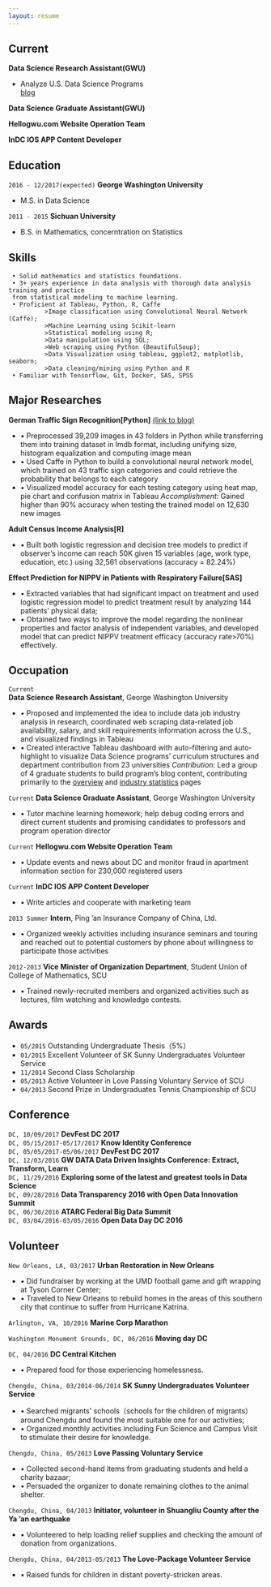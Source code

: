 ```yaml
---
layout: resume
---  
```


## Current


**Data Science Research Assistant(GWU)** 

* Analyze U.S. Data Science Programs  
[blog](https://dataprograms.gwu.edu/overview/) 

**Data Science Graduate Assistant(GWU)**

**Hellogwu.com Website Operation Team**

**InDC IOS APP Content Developer**

## Education

`2016 - 12/2017(expected)`
 __George Washington University__
* M.S. in Data Science

`2011 - 2015`
__Sichuan University__
* B.S. in Mathematics, concerntration on Statistics 

## Skills    

```
 • Solid mathematics and statistics foundations. 
 • 3+ years experience in data analysis with thorough data analysis training and practice 
 from statistical modeling to machine learning.   
 • Proficient at Tableau, Python, R, Caffe  
          >Image classification using Convolutional Neural Network (Caffe);  
          >Machine Learning using Scikit-learn
          >Statistical modeling using R;  
          >Data manipulation using SQL;  
          >Web scraping using Python (BeautifulSoup);  
          >Data Visualization using tableau, ggplot2, matplotlib, seaborn;  
          >Data cleaning/mining using Python and R   
 • Familiar with Tensorflow, Git, Docker, SAS, SPSS  
```

## Major Researches

**German Traffic Sign Recognition[Python]**
[(link to blog)](https://san-wang.github.io/blog/GTSRB/) 

* •	Preprocessed 39,209 images in 43 folders in Python while transferring them into training dataset in lmdb format, including unifying size, histogram equalization and computing image mean
* • Used Caffe in Python to build a convolutional neural network model, which trained on 43 traffic sign categories and could retrieve the probability that belongs to each category 
* • Visualized model accuracy for each testing category using heat map, pie chart and confusion matrix in Tableau
_Accomplishment_: Gained higher than 90% accuracy when testing the trained model on 12,630 new images

**Adult Census Income Analysis[R]** 
* •	Built both logistic regression and decision tree models to predict if observer’s income can reach 50K given 15 variables (age, work type, education, etc.) using 32,561 observations (accuracy = 82.24%)

**Effect Prediction for NIPPV in Patients with Respiratory Failure[SAS]**              
* •	Extracted variables that had significant impact on treatment and used logistic regression model to predict treatment result by analyzing 144 patients’ physical data;
* •	Obtained two ways to improve the model regarding the nonlinear properties and factor analysis of independent variables, and developed model that can predict NIPPV treatment efficacy (accuracy rate>70%) effectively.                                 

## Occupation

`Current`  
__Data Science Research Assistant__, George Washington University 

- •	Proposed and implemented the idea to include data job industry analysis in research, coordinated web scraping data-related job availability, salary, and skill requirements information across the U.S., and visualized findings in Tableau
- •	Created interactive Tableau dashboard with auto-filtering and auto-highlight to visualize Data Science programs’ curriculum structures and department contribution from 23 universities
_Contribution_: Led a group of 4 graduate students to build program’s blog content, contributing primarily to the [overview](https://dataprograms.gwu.edu/overview/) and [industry statistics](https://dataprograms.gwu.edu/data-science-industry-statistics/) pages  

`Current`
__Data Science Graduate Assistant__, George Washington University 

- •	Tutor machine learning homework; help debug coding errors and direct current students and promising candidates to professors and program operation director  

`Current`
__Hellogwu.com Website Operation Team__

- •	Update events and news about DC and monitor fraud in apartment information section for 230,000 registered users  

`Current`
__InDC IOS APP Content Developer__

- •	Write articles and cooperate with marketing team
 
`2013 Summer`
__Intern__, Ping ’an Insurance Company of China, Ltd.

- •	Organized weekly activities including insurance seminars and touring and reached out to potential customers by phone about willingness to participate those activities

`2012-2013`
__Vice Minister of Organization Department__, Student Union of College of Mathematics, SCU      
- •	Trained newly-recruited members and organized activities such as lectures, film watching and knowledge contests.

## Awards
* `05/2015` Outstanding Undergraduate Thesis（5%） 
* `01/2015` Excellent Volunteer of SK Sunny Undergraduates Volunteer Service  
* `11/2014` Second Class Scholarship   
* `05/2013` Active Volunteer in Love Passing Voluntary Service of SCU  
* `04/2013` Second Prize in Undergraduates Tennis Championship of SCU

## Conference

`DC, 10/09/2017` **DevFest DC 2017**  
`DC, 05/15/2017-05/17/2017` **Know Identity Conference**  
`DC, 05/05/2017-05/06/2017` **DevFest DC 2017**  
`DC, 12/03/2016` **GW DATA Data Driven Insights Conference: Extract, Transform, Learn**  
`DC, 11/29/2016` **Exploring some of the latest and greatest tools in Data Science**  
`DC, 09/28/2016` **Data Transparency 2016 with Open Data Innovation Summit**  
`DC, 06/30/2016` **ATARC Federal Big Data Summit**  
`DC, 03/04/2016-03/05/2016` **Open Data Day DC 2016**  


## Volunteer

`New Orleans, LA, 03/2017` **Urban Restoration in New Orleans**	                                             
* •	Did fundraiser by working at the UMD football game and gift wrapping at Tyson Corner Center;
* •	Traveled to New Orleans to rebuild homes in the areas of this southern city that continue to suffer from Hurricane Katrina.

`Arlington, VA, 10/2016` **Marine Corp Marathon**	                                                        


`Washington Monument Grounds, DC, 06/2016` **Moving day DC**                                         


`DC, 04/2016` **DC Central Kitchen**
* •	Prepared food for those experiencing homelessness.

`Chengdu, China, 03/2014-06/2014` **SK Sunny Undergraduates Volunteer Service**	                         
* •	Searched migrants' schools（schools for the children of migrants） around Chengdu and found the most suitable one for our activities; 
* •	Organized monthly activities including Fun Science and Campus Visit to stimulate their desire for knowledge.

`Chengdu, China, 05/2013` **Love Passing Voluntary Service**	                                         
* •	Collected second-hand items from graduating students and held a charity bazaar;
* •	Persuaded the organizer to donate remaining clothes to the animal shelter.

`Chengdu, China, 04/2013` **Initiator, volunteer in Shuangliu County after the Ya ’an earthquake**               
* •	Volunteered to help loading relief supplies and checking the amount of donation from organizations.

`Chengdu, China, 04/2013-05/2013` **The Love-Package Volunteer Service**                                      
* •	Raised funds for children in distant poverty-stricken areas.


<!-- ### Footer

Last updated: November 2017 -->


